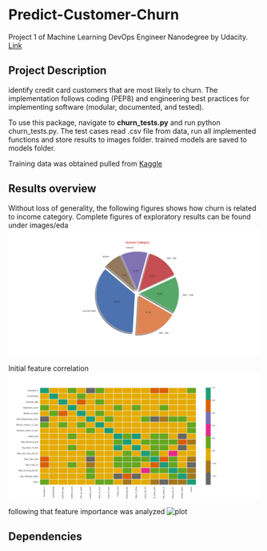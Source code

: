 # Predict-Customer-Churn
Project 1 of Machine Learning DevOps Engineer Nanodegree by Udacity. [Link](https://www.udacity.com/course/machine-learning-dev-ops-engineer-nanodegree--nd0821)


## Project Description
identify credit card customers that are most likely to churn. The implementation follows coding (PEP8) and engineering best practices for implementing software (modular, documented, and tested). 

To use this package, navigate to **churn_tests.py** and run python churn_tests.py. The test cases read .csv file from data, run all implemented functions and store results to images folder. trained models are saved to models folder.

Training data was obtained pulled from [Kaggle](https://www.kaggle.com/sakshigoyal7/credit-card-customers/code)

## Results overview

Without loss of generality, the following figures shows how churn is related to income category. Complete figures of exploratory results can be found under images/eda
![plot](./images/eda/CAT_Income_Category.jpg)

Initial feature correlation 
![plot](./images/eda/CORR_heatmap.jpg)

following that feature importance was analyzed
![plot](./images/eda/FeatureImortance.jpg)

## Dependencies


